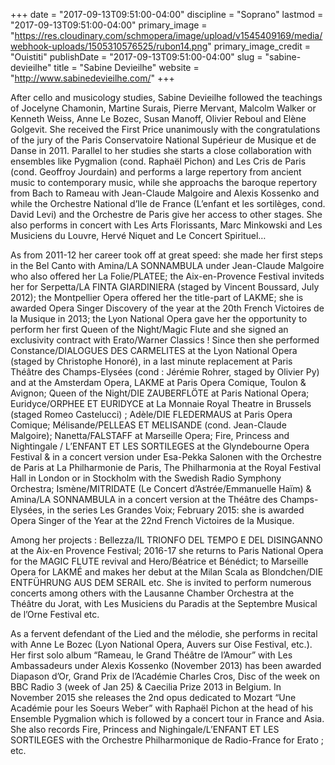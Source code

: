 +++
date = "2017-09-13T09:51:00-04:00"
discipline = "Soprano"
lastmod = "2017-09-13T09:51:00-04:00"
primary_image = "https://res.cloudinary.com/schmopera/image/upload/v1545409169/media/webhook-uploads/1505310576525/rubon14.png"
primary_image_credit = "Ouistiti"
publishDate = "2017-09-13T09:51:00-04:00"
slug = "sabine-devieilhe"
title = "Sabine Devieilhe"
website = "http://www.sabinedevieilhe.com/"
+++

After cello and musicology studies, Sabine Devieilhe followed the teachings of Jocelyne Chamonin, Martine Surais, Pierre Mervant, Malcolm Walker or Kenneth Weiss, Anne Le Bozec, Susan Manoff, Olivier Reboul and Elène Golgevit. She received the First Price unanimously with the congratulations of the jury of the Paris Conservatoire National Supérieur de Musique et de Danse in 2011. Parallel to her studies she starts a close collaboration with ensembles like Pygmalion (cond. Raphaël Pichon) and Les Cris de Paris (cond. Geoffroy Jourdain) and performs a large repertory from ancient music to contemporary music, while she approachs the baroque repertory from Bach to Rameau with Jean-Claude Malgoire and Alexis Kossenko and while the Orchestre National d’Ile de France (L’enfant et les sortilèges, cond. David Levi) and the Orchestre de Paris give her access to other stages. She also performs in concert with Les Arts Florissants, Marc Minkowski and Les Musiciens du Louvre, Hervé Niquet and Le Concert Spirituel…

As from 2011-12 her career took off at great speed: she made her first steps in the Bel Canto with Amina/LA SONNAMBULA under Jean-Claude Malgoire who also offered her  La Folie/PLATEE; the Aix-en-Provence Festival inviteds her for Serpetta/LA FINTA GIARDINIERA (staged by Vincent Boussard, July 2012); the Montpellier Opera offered her the title-part of LAKME; she is awarded Opera Singer Discovery of the year at the 20th French Victoires de la Musique in 2013; the Lyon National Opera gave her the opportunity to perform her first Queen of the Night/Magic Flute and she signed an exclusivity contract with Erato/Warner Classics ! Since then she performed Constance/DIALOGUES DES CARMELITES at the Lyon National Opera (staged by Christophe Honoré), in a last minute replacement at Paris Théâtre des Champs-Elysées (cond : Jérémie Rohrer, staged by Olivier Py) and at the Amsterdam Opera, LAKME at Paris Opera Comique, Toulon & Avignon; Queen of the Night/DIE ZAUBERFLÖTE at Paris National Opera; Euridyce/ORPHEE ET EURIDYCE at La Monnaie Royal Theatre in Brussels (staged Romeo Castelucci) ; Adèle/DIE FLEDERMAUS at Paris Opera Comique; Mélisande/PELLEAS ET MELISANDE (cond. Jean-Claude Malgoire); Nanetta/FALSTAFF at Marseille Opera; Fire, Princess and Nightingale / L’ENFANT ET LES SORTILEGES at the Glyndebourne Opera Festival & in a concert version under Esa-Pekka Salonen with the Orchestre de Paris at La Philharmonie de Paris, The Philharmonia at the Royal Festival Hall in London or in Stockholm with the Swedish Radio Symphony Orchestra; Ismène/MITRIDATE (Le Concert d’Astrée/Emmanuelle Haïm) & Amina/LA SONNAMBULA in a concert version at the Théâtre des Champs-Elysées, in the series Les Grandes Voix; 
February 2015: she is awarded Opera Singer of the Year at the 22nd French Victoires de la Musique.

Among her projects : Bellezza/IL TRIONFO DEL TEMPO E DEL DISINGANNO at the Aix-en Provence Festival; 2016-17 she returns to Paris National Opera for the MAGIC FLUTE revival and Hero/Béatrice et Bénédict; to Marseille Opera for LAKMÉ and makes her debut at the Milan Scala as Blondchen/DIE ENTFÜHRUNG AUS DEM SERAIL etc. She is invited to perform numerous concerts among others with the Lausanne Chamber Orchestra at the Théâtre du Jorat, with Les Musiciens du Paradis at the Septembre Musical de l’Orne Festival etc.

As a fervent defendant of the Lied and the mélodie, she performs in recital with Anne Le Bozec (Lyon National Opera, Auvers sur Oise Festival, etc.). Her first solo album “Rameau, le Grand Théâtre de l’Amour” with Les Ambassadeurs under Alexis Kossenko (November 2013) has been awarded Diapason d’Or, Grand Prix de l’Académie Charles Cros, Disc of the week on BBC Radio 3 (week of Jan 25) & Caecilia Prize 2013 in Belgium. In November 2015 she releases the 2nd opus dedicated to Mozart “Une Académie pour les Soeurs Weber” with Raphaël Pichon at the head of his Ensemble Pygmalion which is followed by a concert tour in France and Asia. She also records Fire, Princess and Nighingale/L’ENFANT ET LES SORTILEGES with the Orchestre Philharmonique de Radio-France for Erato ; etc.
